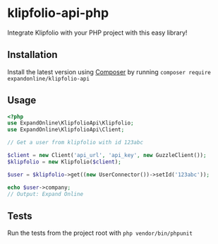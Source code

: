 # klipfolio-api-php
Integrate Klipfolio with your PHP project with this easy library!


## Installation
Install the latest version using [Composer](http://getcomposer.org/) by running `composer require expandonline/klipfolio-api`

## Usage
```php
<?php
use ExpandOnline\KlipfolioApi\Klipfolio;
use ExpandOnline\KlipfolioApi\Client;

// Get a user from klipfolio with id 123abc

$client = new Client('api_url', 'api_key', new GuzzleClient());
$klipfolio = new Klipfolio($client);

$user = $klipfolio->get((new UserConnector())->setId('123abc'));

echo $user->company;
// Output: Expand Online
```

## Tests
Run the tests from the project root with `php vendor/bin/phpunit`
